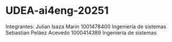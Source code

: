 # UDEA-ai4eng-20251
Integrantes:
Julian Isaza Marin 1001478400 Ingeniería de sistemas
Sebastian Peláez Acevedo 1000414389 Ingeniería de sistemas
